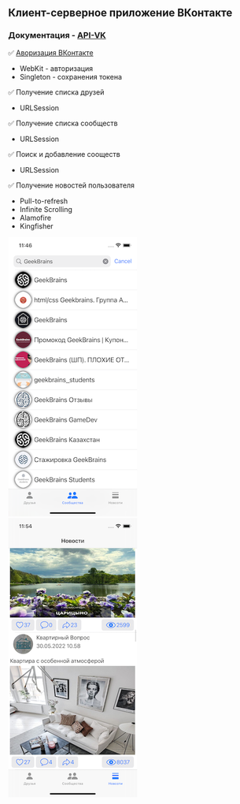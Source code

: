 ## **Клиент-серверное приложение ВКонтакте**
### Документация - [API-VK](https://dev.vk.com)
:white_check_mark: [Аворизация ВКонтакте](https://vk.com/)
  + WebKit - авторизация
  + Singleton - cохранения токена 

:white_check_mark: Получение списка друзей
  + URLSession

:white_check_mark: Получение списка сообществ
  + URLSession
  
:white_check_mark: Поиск и добавление сооществ
  + URLSession
  
:white_check_mark: Получение новостей пользователя
  + Pull-to-refresh
  + Infinite Scrolling
  + Alamofire
  + Kingfisher

![Groups](https://github.com/ArturKondratev/VK-API/blob/main/screen/groups+.png?raw=true, "Groups") ![News](https://github.com/ArturKondratev/VK-API/blob/main/screen/news.png?raw=true, "News")
